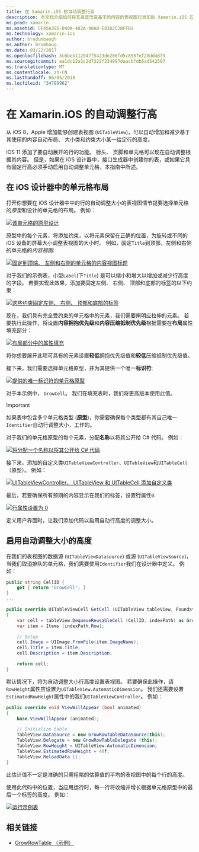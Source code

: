 ```yaml
---
title: 在 Xamarin.iOS 的自动调整行高
description: 本文档介绍如何将其高度改变基于的内容的表视图行添加到 Xamarin.iOS 应用程序。 还讨论了在 iOS 设计器中的单元格布局和启用自动调整大小的高度。
ms.prod: xamarin
ms.assetid: CE45A385-D40A-482A-90A0-E8382C2BFFB9
ms.technology: xamarin-ios
author: bradumbaugh
ms.author: brumbaug
ms.date: 03/22/2017
ms.openlocfilehash: 3c6beb112947f5423de200fd5c8957ef28dd48f9
ms.sourcegitcommit: ea1dc12a3c2d7322f234997daacbfdb6ad542507
ms.translationtype: MT
ms.contentlocale: zh-CN
ms.lasthandoff: 06/05/2018
ms.locfileid: "34789962"
---
```

# <a name="auto-sizing-row-height-in-xamarinios"></a>在 Xamarin.iOS 的自动调整行高

从 iOS 8，Apple 增加能够创建表视图 (`UITableView`)，可以自动增加和减少基于其使用的内容自动布局、 大小类和约束大小某一给定行的高度。

iOS 11 添加了要自动展开的行的功能。 标头、 页脚和单元格可以现在自动调整根据其内容。 但是，如果在 iOS 设计器中，接口生成器中创建你的表，或如果它具有固定行高必须手动启用自动调整单元格，本指南中所述。

## <a name="cell-layout-in-the-ios-designer"></a>在 iOS 设计器中的单元格布局

打开你想要在 iOS 设计器中中的行的自动调整大小的表视图情节提要选择单元格的*原型*和设计的单元格的布局。 例如：

[![](autosizing-row-height-images/table01.png "该单元格的原型设计")](autosizing-row-height-images/table01.png#lightbox)

原型中的每个元素，将添加约束，以将元素保留在正确的位置，为旋转或不同的 iOS 设备的屏幕大小调整表视图的大小时。 例如，固定`Title`到顶部，左侧和右侧的单元格的*内容视图*:

[![](autosizing-row-height-images/table02.png "固定到顶端、 左侧和右侧的单元格的内容视图标题")](autosizing-row-height-images/table02.png#lightbox)

对于我们的示例表，小型`Label`(下`Title`) 是可以缩小和增大以增加或减少行高度的字段。 若要实现此效果，添加要固定左侧、 右侧、 顶部和底部的标签的以下约束：

[![](autosizing-row-height-images/table03.png "这些约束固定左侧、 右侧、 顶部和底部的标签")](autosizing-row-height-images/table03.png#lightbox)

现在，我们具有完全受约束的单元格中的元素，我们需要阐明应拉伸的元素。 若要执行此操作，将设置**内容拥抱优先级**和**内容压缩抵制优先级**根据需要在**布局**属性填充部分：

[![](autosizing-row-height-images/table03a.png "布局部分中的属性填充")](autosizing-row-height-images/table03a.png#lightbox)

将你想要展开此项可具有的元素设置**较低**拥抱优先级值和**较低**压缩抵制优先级值。

接下来，我们需要选择单元格原型，并为其提供一个唯一**标识符**:

[![](autosizing-row-height-images/table04.png "提供的唯一标识符的单元格原型")](autosizing-row-height-images/table04.png#lightbox)

对于本示例中， `GrowCell`。 我们在填充表时，我们将更高版本使用此值。

> [!IMPORTANT]
> 如果表中包含多个单元格类型 (**原型**)，你需要确保每个类型都有其自己唯一`Identifier`自动行调整大小，工作的。

对于我们的单元格原型的每个元素，分配**名称**以将其公开给 C# 代码。 例如：

[![](autosizing-row-height-images/table05.png "将分配一个名称以将其公开给 C# 代码")](autosizing-row-height-images/table05.png#lightbox)

接下来，添加的自定义类`UITableViewController`、`UITableView`和`UITableCell`（原型）。 例如： 

[![](autosizing-row-height-images/table06.png "UITableViewController、 UITableView 和 UITableCell 添加自定义类")](autosizing-row-height-images/table06.png#lightbox)

最后，若要确保所有预期的内容显示在我们的标签，设置**行**属性`0`:

[![](autosizing-row-height-images/table06.png "行属性设置为 0")](autosizing-row-height-images/table06a.png#lightbox)

定义用户界面时，让我们添加代码以启用自动行高度的调整大小。

## <a name="enabling-auto-resizing-height"></a>启用自动调整大小的高度

在我们的表视图的数据源 (`UITableViewDatasource`) 或源 (`UITableViewSource`)，当我们取消排队的单元格，我们需要使用`Identifier`我们在设计器中定义。 例如：

```csharp
public string CellID {
    get { return "GrowCell"; }
}
...

public override UITableViewCell GetCell (UITableView tableView, Foundation.NSIndexPath indexPath)
{
    var cell = tableView.DequeueReusableCell (CellID, indexPath) as GrowRowTableCell;
    var item = Items [indexPath.Row];

    // Setup
    cell.Image = UIImage.FromFile(item.ImageName);
    cell.Title = item.Title;
    cell.Description = item.Description;

    return cell;
}
```

默认情况下，将为自动调整大小行高度设置表视图。 若要确保此操作，请`RowHeight`属性应设置为`UITableView.AutomaticDimension`。 我们还需要设置`EstimatedRowHeight`属性中的我们`UITableViewController`。 例如：

```csharp
public override void ViewWillAppear (bool animated)
{
    base.ViewWillAppear (animated);

    // Initialize table
    TableView.DataSource = new GrowRowTableDataSource(this);
    TableView.Delegate = new GrowRowTableDelegate (this);
    TableView.RowHeight = UITableView.AutomaticDimension;
    TableView.EstimatedRowHeight = 40f;
    TableView.ReloadData ();
}
```

此估计值不一定是准确的只需粗略的估算值的平均的表视图中的每个行的高度。

使用此代码中的位置，当应用运行时，每一行将收缩并增长根据单元格原型中的最后一个标签的高度。 例如：

[![](autosizing-row-height-images/table07.png "运行示例表")](autosizing-row-height-images/table07.png#lightbox)


## <a name="related-links"></a>相关链接

- [GrowRowTable （示例）](https://developer.xamarin.com/samples/monotouch/GrowRowTable/)

